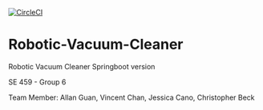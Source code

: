 [![CircleCI](https://circleci.com/gh/allanzguan/Robotic-Vacuum-Cleaner.svg?style=svg)](https://circleci.com/gh/allanzguan/Robotic-Vacuum-Cleaner)
# Robotic-Vacuum-Cleaner
Robotic Vacuum Cleaner Springboot version

SE 459 - Group 6

Team Member:
Allan Guan, Vincent Chan, Jessica Cano, Christopher Beck
